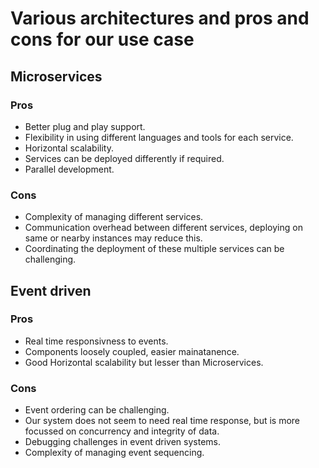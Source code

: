 # Various architectures and pros and cons for our use case

## Microservices

### Pros

-  Better plug and play support.
-  Flexibility in using different languages and tools for each service.
-  Horizontal scalability.
-  Services can be deployed differently if required.
-  Parallel development.

### Cons

- Complexity of managing different services.
- Communication overhead between different services, deploying on same or nearby instances may reduce this.
- Coordinating the deployment of these multiple services can be challenging.


## Event driven 

### Pros

- Real time responsivness to events.
- Components loosely coupled, easier mainatanence.
- Good Horizontal scalability but lesser than Microservices.

### Cons

- Event ordering can be challenging.
- Our system does not seem to need real time response, but is more focussed on concurrency and integrity of data.
- Debugging challenges in event driven systems.
- Complexity of managing event sequencing.

## 